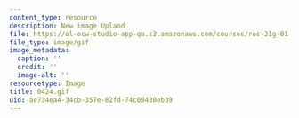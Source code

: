 ```yaml
---
content_type: resource
description: New image Uplaod
file: https://ol-ocw-studio-app-qa.s3.amazonaws.com/courses/res-21g-01-kana-spring-2010/ae734ea434cb357e82fd74c09430eb39_0424.gif
file_type: image/gif
image_metadata:
  caption: ''
  credit: ''
  image-alt: ''
resourcetype: Image
title: 0424.gif
uid: ae734ea4-34cb-357e-82fd-74c09430eb39
---
```

